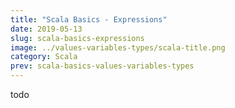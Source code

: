 ```yaml
---
title: "Scala Basics - Expressions"
date: 2019-05-13
slug: scala-basics-expressions
image: ../values-variables-types/scala-title.png
category: Scala
prev: scala-basics-values-variables-types
---
```


todo
